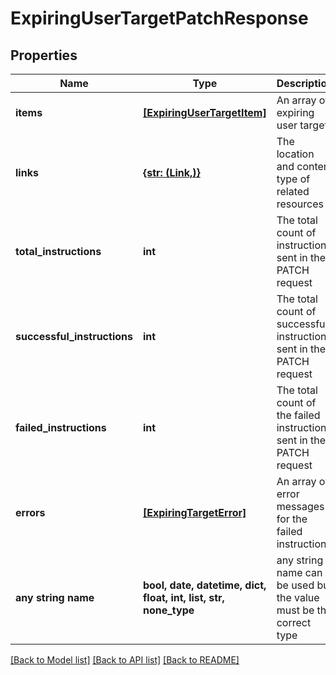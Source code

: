 # ExpiringUserTargetPatchResponse


## Properties
Name | Type | Description | Notes
------------ | ------------- | ------------- | -------------
**items** | [**[ExpiringUserTargetItem]**](ExpiringUserTargetItem.md) | An array of expiring user targets | 
**links** | [**{str: (Link,)}**](Link.md) | The location and content type of related resources | [optional] 
**total_instructions** | **int** | The total count of instructions sent in the PATCH request | [optional] 
**successful_instructions** | **int** | The total count of successful instructions sent in the PATCH request | [optional] 
**failed_instructions** | **int** | The total count of the failed instructions sent in the PATCH request | [optional] 
**errors** | [**[ExpiringTargetError]**](ExpiringTargetError.md) | An array of error messages for the failed instructions | [optional] 
**any string name** | **bool, date, datetime, dict, float, int, list, str, none_type** | any string name can be used but the value must be the correct type | [optional]

[[Back to Model list]](../README.md#documentation-for-models) [[Back to API list]](../README.md#documentation-for-api-endpoints) [[Back to README]](../README.md)


